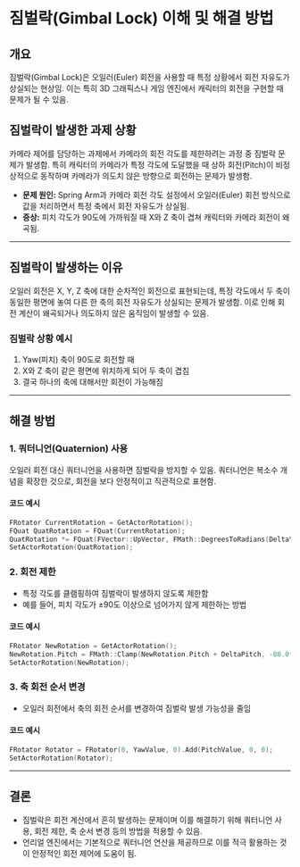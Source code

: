 # 짐벌락(Gimbal Lock) 이해 및 해결 방법

## 개요
짐벌락(Gimbal Lock)은 오일러(Euler) 회전을 사용할 때 특정 상황에서 회전 자유도가 상실되는 현상임. 이는 특히 3D 그래픽스나 게임 엔진에서 캐릭터의 회전을 구현할 때 문제가 될 수 있음.

## 짐벌락이 발생한 과제 상황
카메라 제어를 담당하는 과제에서 카메라의 회전 각도를 제한하려는 과정 중 짐벌락 문제가 발생함. 특히 캐릭터의 카메라가 특정 각도에 도달했을 때 상하 회전(Pitch)이 비정상적으로 동작하며 카메라가 의도치 않은 방향으로 회전하는 문제가 발생함.

- **문제 원인:** Spring Arm과 카메라 회전 각도 설정에서 오일러(Euler) 회전 방식으로 값을 처리하면서 특정 축에서 회전 자유도가 상실됨.
- **증상:** 피치 각도가 90도에 가까워질 때 X와 Z 축이 겹쳐 캐릭터와 카메라 회전이 왜곡됨.

---

## 짐벌락이 발생하는 이유
오일러 회전은 X, Y, Z 축에 대한 순차적인 회전으로 표현되는데, 특정 각도에서 두 축이 동일한 평면에 놓여 다른 한 축의 회전 자유도가 상실되는 문제가 발생함. 이로 인해 회전 계산이 왜곡되거나 의도하지 않은 움직임이 발생할 수 있음.

### 짐벌락 상황 예시
1. Yaw(피치) 축이 90도로 회전할 때
2. X와 Z 축이 같은 평면에 위치하게 되어 두 축이 겹침
3. 결국 하나의 축에 대해서만 회전이 가능해짐

---

## 해결 방법

### 1. 쿼터니언(Quaternion) 사용
오일러 회전 대신 쿼터니언을 사용하면 짐벌락을 방지할 수 있음. 쿼터니언은 복소수 개념을 확장한 것으로, 회전을 보다 안정적이고 직관적으로 표현함.

#### 코드 예시
```cpp
FRotator CurrentRotation = GetActorRotation();
FQuat QuatRotation = FQuat(CurrentRotation);
QuatRotation *= FQuat(FVector::UpVector, FMath::DegreesToRadians(DeltaYaw));
SetActorRotation(QuatRotation);
```

### 2. 회전 제한
- 특정 각도를 클램핑하여 짐벌락이 발생하지 않도록 제한함
- 예를 들어, 피치 각도가 ±90도 이상으로 넘어가지 않게 제한하는 방법

#### 코드 예시
```cpp
FRotator NewRotation = GetActorRotation();
NewRotation.Pitch = FMath::Clamp(NewRotation.Pitch + DeltaPitch, -80.0f, 80.0f);
SetActorRotation(NewRotation);
```

### 3. 축 회전 순서 변경
- 오일러 회전에서 축의 회전 순서를 변경하여 짐벌락 발생 가능성을 줄임

#### 코드 예시
```cpp
FRotator Rotator = FRotator(0, YawValue, 0).Add(PitchValue, 0, 0);
SetActorRotation(Rotator);
```

---

## 결론
- 짐벌락은 회전 계산에서 흔히 발생하는 문제이며 이를 해결하기 위해 쿼터니언 사용, 회전 제한, 축 순서 변경 등의 방법을 적용할 수 있음.
- 언리얼 엔진에서는 기본적으로 쿼터니언 연산을 제공하므로 이를 적극 활용하는 것이 안정적인 회전 제어에 도움이 됨.

